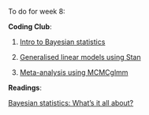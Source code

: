 To do for week 8:

**Coding Club**: 

1. [Intro to Bayesian statistics](https://ourcodingclub.github.io/tutorials/stan-intro/)

2. [Generalised linear models using Stan](https://ourcodingclub.github.io/tutorials/stan-2/)

3. [Meta-analysis using MCMCglmm](https://ourcodingclub.github.io/tutorials/mcmcglmm/)

**Readings**:

[Bayesian statistics: What’s it all about?](http://andrewgelman.com/2016/12/13/bayesian-statistics-whats/)
